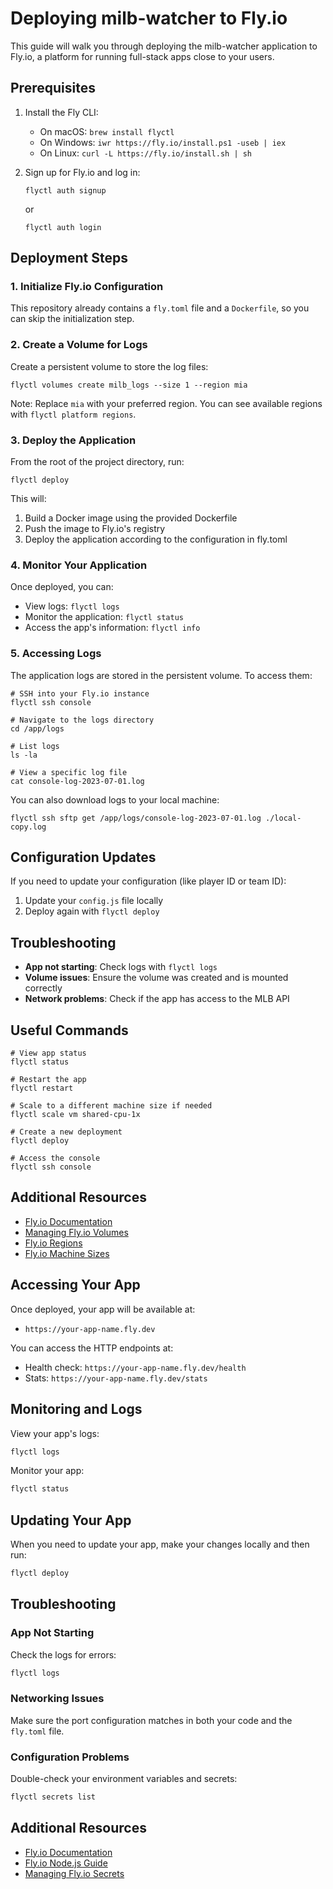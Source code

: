 # Deploying milb-watcher to Fly.io

This guide will walk you through deploying the milb-watcher application to Fly.io, a platform for running full-stack apps close to your users.

## Prerequisites

1. Install the Fly CLI:
   - On macOS: `brew install flyctl`
   - On Windows: `iwr https://fly.io/install.ps1 -useb | iex`
   - On Linux: `curl -L https://fly.io/install.sh | sh`

2. Sign up for Fly.io and log in:
   ```
   flyctl auth signup
   ```
   or
   ```
   flyctl auth login
   ```

## Deployment Steps

### 1. Initialize Fly.io Configuration

This repository already contains a `fly.toml` file and a `Dockerfile`, so you can skip the initialization step.

### 2. Create a Volume for Logs

Create a persistent volume to store the log files:

```
flyctl volumes create milb_logs --size 1 --region mia
```

Note: Replace `mia` with your preferred region. You can see available regions with `flyctl platform regions`.

### 3. Deploy the Application

From the root of the project directory, run:

```
flyctl deploy
```

This will:
1. Build a Docker image using the provided Dockerfile
2. Push the image to Fly.io's registry
3. Deploy the application according to the configuration in fly.toml

### 4. Monitor Your Application

Once deployed, you can:

- View logs: `flyctl logs`
- Monitor the application: `flyctl status`
- Access the app's information: `flyctl info`

### 5. Accessing Logs

The application logs are stored in the persistent volume. To access them:

```
# SSH into your Fly.io instance
flyctl ssh console

# Navigate to the logs directory
cd /app/logs

# List logs
ls -la

# View a specific log file
cat console-log-2023-07-01.log
```

You can also download logs to your local machine:

```
flyctl ssh sftp get /app/logs/console-log-2023-07-01.log ./local-copy.log
```

## Configuration Updates

If you need to update your configuration (like player ID or team ID):

1. Update your `config.js` file locally
2. Deploy again with `flyctl deploy`

## Troubleshooting

- **App not starting**: Check logs with `flyctl logs`
- **Volume issues**: Ensure the volume was created and is mounted correctly
- **Network problems**: Check if the app has access to the MLB API

## Useful Commands

```
# View app status
flyctl status

# Restart the app
flyctl restart

# Scale to a different machine size if needed
flyctl scale vm shared-cpu-1x

# Create a new deployment
flyctl deploy

# Access the console
flyctl ssh console
```

## Additional Resources

- [Fly.io Documentation](https://fly.io/docs/)
- [Managing Fly.io Volumes](https://fly.io/docs/volumes/)
- [Fly.io Regions](https://fly.io/docs/reference/regions/)
- [Fly.io Machine Sizes](https://fly.io/docs/machines/)

## Accessing Your App

Once deployed, your app will be available at:
- `https://your-app-name.fly.dev`

You can access the HTTP endpoints at:
- Health check: `https://your-app-name.fly.dev/health`
- Stats: `https://your-app-name.fly.dev/stats`

## Monitoring and Logs

View your app's logs:

```bash
flyctl logs
```

Monitor your app:

```bash
flyctl status
```

## Updating Your App

When you need to update your app, make your changes locally and then run:

```bash
flyctl deploy
```

## Troubleshooting

### App Not Starting

Check the logs for errors:

```bash
flyctl logs
```

### Networking Issues

Make sure the port configuration matches in both your code and the `fly.toml` file.

### Configuration Problems

Double-check your environment variables and secrets:

```bash
flyctl secrets list
```

## Additional Resources

- [Fly.io Documentation](https://fly.io/docs/)
- [Fly.io Node.js Guide](https://fly.io/docs/languages-and-frameworks/node/)
- [Managing Fly.io Secrets](https://fly.io/docs/secrets/) 